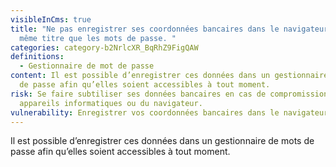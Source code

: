 ```yaml
---
visibleInCms: true
title: "Ne pas enregistrer ses coordonnées bancaires dans le navigateur web au
  même titre que les mots de passe. "
categories: category-b2NrlcXR_BqRhZ9FigQAW
definitions:
  - Gestionnaire de mot de passe
content: Il est possible d’enregistrer ces données dans un gestionnaire de mots
  de passe afin qu’elles soient accessibles à tout moment.
risk: Se faire subtiliser ses données bancaires en cas de compromission de ses
  appareils informatiques ou du navigateur.
vulnerability: Enregistrer vos coordonnées bancaires dans le navigateur web.
---
```

<!--StartFragment-->

Il est possible d’enregistrer ces données dans un gestionnaire de mots de passe afin qu’elles soient accessibles à tout moment.

<!--EndFragment-->